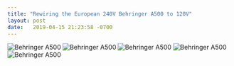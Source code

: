 ```yaml
---
title: "Rewiring the European 240V Behringer A500 to 120V"
layout: post
date:   2019-04-15 21:23:58 -0700
---
```



![Behringer A500](https://lh3.googleusercontent.com/m3yLE46kuwdofW_5v8suwUN3YRae26ZqSL2T-bsJB0SEEQHx-jsNuB0EkapjyoTgPogw21sVgmzjBjJXeOPtgD4QcxhDLP_S7ku3lZbZu4VDK9v-qE5KTX34AqGaV-ekmEv_EkBtDlnYTd65Ya1gt91xsFR919-1uf2cgcDpT1kMrYiNDtEVP9gKSzKlZuqRvaeO9NUrIPKolfexulXnYdfP0hcrX3UQTN-Gf0jJ5K0QfakJbFL8YBPvfg1gKTn0w_JG1cltyFOSG_kdno3xeXblFYTxLXDepL_heCusPZxnJFl4UKgqch15OpmVbyyBGW2Q3lClgoA6SMHT6dOlfR7gLmNlhgCshhCAME1uHE7_CazurRwD1xGF92FQEzRzAfHrxQ_trgLXdzEXF075r9fOgFD477osHWZYZfSclJLYjJU_egZYBzfhFMbP6jmhsz5xotX3PMStzY5mRWNKmn9nJ1D1jl9rsEiiNxIIM0MkO5W7p5NnNE1dNJucd_ZBcVeAijEJ8tu5eG8U5hG3rdo9AsJ8ifQHlIl-j7mueRp7WlQJenA9JXRwYK0Thw7KsWQ_4QJPNzRuX2aIE_PSRw5Cx2eiRrUrMhJsWNvMJO075oPQiiVSHaj0xqlHLg8N8GYciVi-cKmKFvBiOgF5lWmddaAQMbzop8P-7FhE669AiT5h__b_OzOss5HxNdPJ1jOkYYNE2JpEn_ebBUg9Fnj324IaWxVzDMPAOBQXXZDhXPyxQi-iFwFj=w1384-h1844-no)
![Behringer A500](https://lh3.googleusercontent.com/nUxIGM0_zKgmGALGuXVPd6vjM8Tu_omgGOaoKnUFT_bGfg-ebiaZEo4y9I93QLELeqkwkWWRmpVbk2OhZuiR02NLtE8ATmZlW9okLaCh3Txgl29hpYRzRI3zKz2QUUaCJWbET55W0S6anYFpFy4u7D-EaqZuPzzKMJ6hc1p3ShMbwp-4wF6Dtpy8DaDUxjR58jUowViRXHFmDuTy7ztl1EOXXR1tF-cgMBUO8Ai6_O-ySCsD0xBWLnx6KLD_naPFkEM-JhcTSckOeH1JMAkeTmr-ifxVb803hxX3OTSEYI2qcOJKPIXYXW-S7Bv_01RD8hvPrHOAqyl8TlY2gOANEMQa-2DpieFnAGCO1NSzuDFbA7VWVhnw-XnMooUWzTwazmuntMXILTEsMUSd23PTnjc8cs-TibZ1TQaK4ycbUs8GHy5gu2Jg7VhWN-DORBpio2JpbmkuTSYm7H10twwQrhzrnG9YtPAIL4Hq-ydTLc3vT_efDCAN3rMa3iA7lyTLR3sY2Q3q0aQLioearZ2FgZY_bRVUyrl4W7va3fratSF7MAPtqcO8TM9wcq44GR5cVHRNIEirW89-pw2nFiu6UD2kR0cW-1NqxSY8TnYUUiEsdQ1e4kKp5dCSoK9coni_t3KczRsyh5MthxrEiq77GfkZiBpjUusCEsIsvRvDnZSGNQo5O0bIBDAP-AtVa0Q=w1384-h1844-no)
![Behringer A500](https://lh3.googleusercontent.com/Dm67vxNMB1DbknZ5XQ98vrr1SsKkK3hSyRPqvxdUox7_bAW41Gef7n1k9Yo7tzWk7Uv9K0EWBAC2YbI8yrDowO9P1Z_iVtW_tadmqgvSLN71_heSLWkITvpN2wwnOYZ-ejkupAeVTlmOXcVFMDgd2I0MgnSE4_t5iPl0Ek7jT7QE3U5doWD2np0NFcgvZPcKo5GbhtXVQFxVawT7T38bvII2bssaQZiQgSZQpxQRT9fZ-66qhX6qc9utDFkZuoDH3ivToJ0KmJT-08D5xdOAgcrinmdlRRujvI-Bzh3pVOrEFh8bqWRvZ8pb27B9FLRiWIkzYa10gEPm31vGznSJTsh5YD_l_PKYHtvf_FANG0Yak48qJ2YUU379OgYxXnqYIaKHxYCUDHurM079JUWwf68-3lCKaDku5FJzWTCKQ7M9dTmZdmDIdMFyogaQvOz2FRaYYtK24kRygIWxGhxBvz1yw5njp9Kde2lO_HJqoIojMoxsbgXJCHk0XqqzThnlI0V-mCiKwGQpQmcdp1MkwGNReM9WwRqOLsM0SGbtHzgXBBF6m-2dPoi-dl2MykSX3fHq7LG0fMAZCw4zhVLWKc6VJIqDZorYKd_mXE22rC63BHIANVCYSWcYs55A5Af8Eu8bAT2-B1zLfeUj_lNaVLMAWjsySnIRfiI1Rs2KuHdIZHyAEr96iQ3xCRh1_3w=w1384-h1844-no)
![Behringer A500](https://lh3.googleusercontent.com/eX6kshGmlKUz7dPvpc1BF0k-opQLSLXk2Iv8AS42Mz5BjwQADojxefU2nOfE-NsQmBjLdhafJxeUy2UDxUo-Z27bQPGrl7j8DyvDW-NUUR0LemQzrZn2CKI1N3HhYuQJ4bmDkZN2YVCsXBmEGYHxIgC6Lo9wTVOZo2QNnMC32yR_cMydyt1VuT68yUvQnbWXEkEysyyeBpNNbQZjK-m02m68D7Zy137yfHRvnRk0Ynr7OC4F1jHRX7ioxDySeVScuq24lkz1Z2YMU3Hd7xY_8Zm3a6BxFGgxW9X-CZ242N6GW0YACW99QQYL1-E2rtcsMNlvR7MqH54z1vO56zp8gMInZMv6xxDwLbMGL3-MgBieOS4rtI4iFcuHh4yOkLYRmiTiW3F8SDnYCyO6GGtAAKTDfMFHQXK6-cCvp2boce6Sn-04onJ2WnvqRfvpENAH5ufRe-MLMHKdhHXowMdrmVID9YB44JxLQ90RVZlSNFrmsmFLS_sRelscWiJmxVKvgq-Q7E_ldcgZ9t4eU3ShzCreAzCau8zSEeMaZgxgS9MzGTZCOCW-p7uD-uC9xcUnqeNnDxy8IADj4FvszHsKi0yS7KLdGzoKaPsip2djb5N8uSwoF9yCgoTAiOwMOj7AwcSJDhGvL5KN1rdrwwPRp9KTavD4c2N2gAH0Qmnjpty58kKKLgxxvJ9RNxg4XcA=w1384-h1844-no)
![Behringer A500](https://lh3.googleusercontent.com/DjczOPPgUmTUPRA8h13f3XVMHykaL89L1sg49NzGTS3d6ATmDwssJPBjIBCFL-7LmRXPtpest7LHJuz4eUy5HNYEKJEdkUKwVab9ta2IoMqXhg-D3uavqmiXTji3MwKLxHoyo5Se1fJaIemD8pXd__uU7aokINhjU8kth5oA5nvhzzSot1MpYFeMWw2eqcrqZxh8TkjZvWcedYiQEt5QAlZ5LxGdDJYwO_mv8IbjQyB75iAc1Kd58ZhUFwSqMt_fir9S7UvThSGVJxhRZXPfW0Bio4WsSEf_RZ6yhewwR4JMXV2RS8ECCJ8dmwbznth-dJ-7TQIBd0TPUeJbHkv9IQXrY6gVJGl6RCF9X-9NFGK_hthXgcv48w3pveRK3jOZ8Lagc2ypt92aQ2smKqG_FQNM-c_IomflqSN_RweMU1YIuPVNdFmdZSryrjW-xh8vHqEoM6-pSNvkDxlIwHsaUrpOKS7tAOkNnu7-0zdk8geX2Q3y61-nJfWeNXbtxDKpp0YSb0S09s-L2x8ibShsx-L8u6vFA12urYhdAVRrZeotbxENDVleWdLmWRzrKk1i8bGLlciwC7Z_US4sXTML1CC4oC9xJDxKii9Sd7RLYb2XkEyn7lwaAp5LUkDUAW2OofyARxKx5UHZhwP7P0-I6faCvFR-_S_x6RfSumuzQnqDBzq2GsHJT_py4LdTr5Q=w1384-h1844-no)